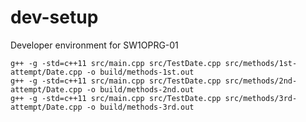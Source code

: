 # dev-setup
Developer environment for SW1OPRG-01

```
g++ -g -std=c++11 src/main.cpp src/TestDate.cpp src/methods/1st-attempt/Date.cpp -o build/methods-1st.out
g++ -g -std=c++11 src/main.cpp src/TestDate.cpp src/methods/2nd-attempt/Date.cpp -o build/methods-2nd.out
g++ -g -std=c++11 src/main.cpp src/TestDate.cpp src/methods/3rd-attempt/Date.cpp -o build/methods-3rd.out
```